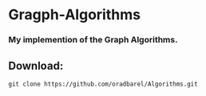 # Gragph-Algorithms
### My implemention of the Graph Algorithms.

## Download:
    git clone https://github.com/oradbarel/Algorithms.git
